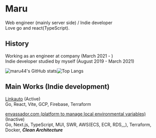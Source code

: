 # Maru

Web engineer (mainly server side) / Indie developer<br/>
Love go and react(TypeScript).

## History
Working as an engineer at company (March 2021 - )<br/>
Indie developer studied by myself (August 2019 - March 2021)


![maru44's GitHub stats](https://github-readme-stats.vercel.app/api?username=maru44&show_icons=true&theme=dark&count_private=true)![Top Langs](https://github-readme-stats.vercel.app/api/top-langs/?username=maru44&layout=compact&hide=python,html,css)

## Main Works (Indie development)
[Linkauto](https://linkauto.web.app) (Active)<br />
Go, React, Vite, GCP, Firebase, Terraform

[envassador.com (platform to manage local environmental variables)](https://envassador.com) (Inactive)<br/>
Go, Next.js, TypeScript, MUI, SWR, AWS(ECS, ECR, RDS,,,), Terraform, Docker, ___Clean Architecture___<br/><br/>

<!--
## Skills
### Backend
Go
### Frontend
TypeScript, React, Next.js, GraphQL
### Native?
Flutter(Dart)
### Others
AWS, GCP, SQL, NoSQL, Redis, Terraform, GithubActions
-->
